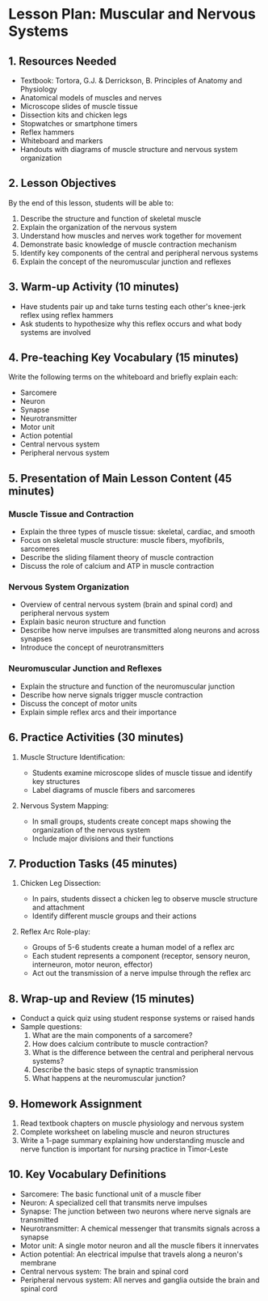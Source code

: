 # Lesson Plan: Muscular and Nervous Systems

## 1. Resources Needed

- Textbook: Tortora, G.J. & Derrickson, B. Principles of Anatomy and Physiology
- Anatomical models of muscles and nerves
- Microscope slides of muscle tissue
- Dissection kits and chicken legs
- Stopwatches or smartphone timers
- Reflex hammers
- Whiteboard and markers
- Handouts with diagrams of muscle structure and nervous system organization

## 2. Lesson Objectives

By the end of this lesson, students will be able to:
1. Describe the structure and function of skeletal muscle
2. Explain the organization of the nervous system
3. Understand how muscles and nerves work together for movement
4. Demonstrate basic knowledge of muscle contraction mechanism
5. Identify key components of the central and peripheral nervous systems
6. Explain the concept of the neuromuscular junction and reflexes

## 3. Warm-up Activity (10 minutes)

- Have students pair up and take turns testing each other's knee-jerk reflex using reflex hammers
- Ask students to hypothesize why this reflex occurs and what body systems are involved

## 4. Pre-teaching Key Vocabulary (15 minutes)

Write the following terms on the whiteboard and briefly explain each:
- Sarcomere
- Neuron
- Synapse
- Neurotransmitter
- Motor unit
- Action potential
- Central nervous system
- Peripheral nervous system

## 5. Presentation of Main Lesson Content (45 minutes)

### Muscle Tissue and Contraction
- Explain the three types of muscle tissue: skeletal, cardiac, and smooth
- Focus on skeletal muscle structure: muscle fibers, myofibrils, sarcomeres
- Describe the sliding filament theory of muscle contraction
- Discuss the role of calcium and ATP in muscle contraction

### Nervous System Organization
- Overview of central nervous system (brain and spinal cord) and peripheral nervous system
- Explain basic neuron structure and function
- Describe how nerve impulses are transmitted along neurons and across synapses
- Introduce the concept of neurotransmitters

### Neuromuscular Junction and Reflexes
- Explain the structure and function of the neuromuscular junction
- Describe how nerve signals trigger muscle contraction
- Discuss the concept of motor units
- Explain simple reflex arcs and their importance

## 6. Practice Activities (30 minutes)

1. Muscle Structure Identification:
   - Students examine microscope slides of muscle tissue and identify key structures
   - Label diagrams of muscle fibers and sarcomeres

2. Nervous System Mapping:
   - In small groups, students create concept maps showing the organization of the nervous system
   - Include major divisions and their functions

## 7. Production Tasks (45 minutes)

1. Chicken Leg Dissection:
   - In pairs, students dissect a chicken leg to observe muscle structure and attachment
   - Identify different muscle groups and their actions

2. Reflex Arc Role-play:
   - Groups of 5-6 students create a human model of a reflex arc
   - Each student represents a component (receptor, sensory neuron, interneuron, motor neuron, effector)
   - Act out the transmission of a nerve impulse through the reflex arc

## 8. Wrap-up and Review (15 minutes)

- Conduct a quick quiz using student response systems or raised hands
- Sample questions:
  1. What are the main components of a sarcomere?
  2. How does calcium contribute to muscle contraction?
  3. What is the difference between the central and peripheral nervous systems?
  4. Describe the basic steps of synaptic transmission
  5. What happens at the neuromuscular junction?

## 9. Homework Assignment

1. Read textbook chapters on muscle physiology and nervous system
2. Complete worksheet on labeling muscle and neuron structures
3. Write a 1-page summary explaining how understanding muscle and nerve function is important for nursing practice in Timor-Leste

## 10. Key Vocabulary Definitions

- Sarcomere: The basic functional unit of a muscle fiber
- Neuron: A specialized cell that transmits nerve impulses
- Synapse: The junction between two neurons where nerve signals are transmitted
- Neurotransmitter: A chemical messenger that transmits signals across a synapse
- Motor unit: A single motor neuron and all the muscle fibers it innervates
- Action potential: An electrical impulse that travels along a neuron's membrane
- Central nervous system: The brain and spinal cord
- Peripheral nervous system: All nerves and ganglia outside the brain and spinal cord